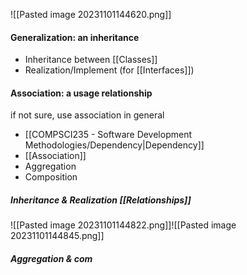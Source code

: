 ![[Pasted image 20231101144620.png]]
#### Generalization: an inheritance
- Inheritance between [[Classes]]
- Realization/Implement (for [[Interfaces]])

#### Association: a usage relationship
if not sure, use association in general
- [[COMPSCI235 - Software Development Methodologies/Dependency|Dependency]]
- [[Association]]
- Aggregation
- Composition

##### Inheritance & Realization [[Relationships]]
![[Pasted image 20231101144822.png]]![[Pasted image 20231101144845.png]]

##### Aggregation & com